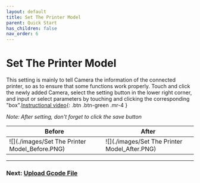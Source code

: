 ```yaml
---
layout: default
title: Set The Printer Model
parent: Quick Start
has_children: false
nav_order: 6
---
```


# Set The Printer Model

This setting is mainly to tell Camera the information of the connected printer, so as to ensure that some functions work properly.
Touch and click the newly added Camera, select the setting button in the lower right corner, and input or select parameters by touching and clicking the corresponding "box".[Instructional video](https://youtu.be/D6vVukCDkis){: .btn .btn-green .mr-4 }

_Note: After setting, don't forget to click the save button_

|Before|After|
|-|-|
|![](./images/Set The Printer Model_Before.PNG)|![](./images/Set The Printer Model_After.PNG)|

----
### Next: [Upload Gcode File](../Upload%20Gcode%20File/index.md)

